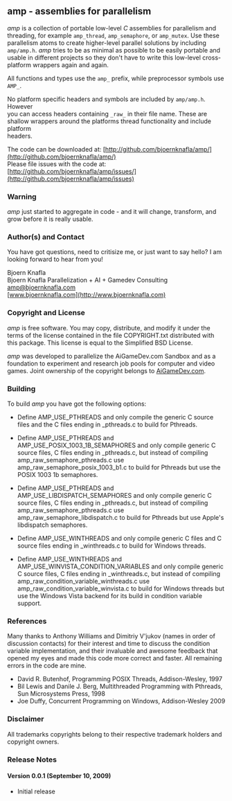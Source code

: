 amp - assemblies for parallelism
--------------------------------

*amp* is a collection of portable low-level *C* assemblies for parallelism and   
threading, for example `amp_thread`, `amp_semaphore`, or `amp_mutex`. Use these  
parallelism atoms to create higher-level parallel solutions by including  
`amp/amp.h`. *amp* tries to be as minimal as possible to be easily portable 
and usable in different projects so they don't have to write this low-level
cross-platform wrappers again and again.

All functions and types use the `amp_` prefix, while preprocessor symbols use  
`AMP_`.  

No platform specific headers and symbols are included by `amp/amp.h`. However  
you can access headers containing `_raw_` in their file name. These are  
shallow wrappers around the platforms thread functionality and include platform  
headers.  


The code can be downloaded at: [http://github.com/bjoernknafla/amp/](http://github.com/bjoernknafla/amp/)  
Please file issues with the code at: [http://github.com/bjoernknafla/amp/issues/](http://github.com/bjoernknafla/amp/issues)  


### Warning ###

*amp* just started to aggregate in code - and it will change, transform, and
grow before it is really usable.


### Author(s) and Contact ###

You have got questions, need to critisize me, or just want to say hello? I am 
looking forward to hear from you!

Bjoern Knafla  
Bjoern Knafla Parallelization + AI + Gamedev Consulting  
[amp@bjoernknafla.com](mailto:amp@bjoernknafla.com)  
[www.bjoernknafla.com](http://www.bjoernknafla.com)  


### Copyright and License ###

*amp* is free software. You may copy, distribute, and modify it under the terms
of the license contained in the file COPYRIGHT.txt distributed with this
package. This license is equal to the Simplified BSD License.

*amp* was developed to parallelize the AiGameDev.com Sandbox and as a 
foundation to experiment and research job pools for computer and video games.
Joint ownership of the copyright belongs to [AiGameDev.com](http://AiGameDev.com).


### Building ###

To build *amp* you have got the following options:

 *  Define AMP_USE_PTHREADS and only compile the generic C source files
    and the C files ending in _pthreads.c to build for Pthreads.
    
 *  Define AMP_USE_PTHREADS and AMP_USE_POSIX_1003_1B_SEMAPHORES and only
    compile generic C source files, C files ending in _pthreads.c, but instead
    of compiling amp_raw_semaphore_pthreads.c use 
    amp_raw_semaphore_posix_1003_b1.c to build for Pthreads but use the
    POSIX 1003 1b semaphores.
    
 *  Define AMP_USE_PTHREADS and AMP_USE_LIBDISPATCH_SEMAPHORES and only
    compile generic C source files, C files ending in _pthreads.c, but instead
    of compiling amp_raw_semaphore_pthreads.c use 
    amp_raw_semaphore_libdispatch.c to build for Pthreads but use Apple's
    libdispatch semaphores.    
    
 *  Define AMP_USE_WINTHREADS and only compile generic C files and C source
    files ending in _winthreads.c to build for Windows threads.
 
 *  Define AMP_USE_WINTHREADS and AMP_USE_WINVISTA_CONDITION_VARIABLES and only
    compile generic C source files, C files ending in _winthreads.c, but instead
    of compiling amp_raw_condition_variable_winthreads.c use 
    amp_raw_condition_variable_winvista.c to build for Windows threads but use the
    Windows Vista backend for its build in condition variable support.

### References ###

Many thanks to Anthony Williams and Dimitriy V'jukov (names in order of 
discussion contacts) for their interest and time to discuss the
condition variable implementation, and their invaluable and awesome feedback
that opened my eyes and made this code more correct and faster. All remaining
errors in the code are mine.

 *  David R. Butenhof, Programming POSIX Threads, Addison-Wesley, 1997
 *  Bil Lewis and Danile J. Berg, Multithreaded Programming with Pthreads, 
    Sun Microsystems Press, 1998
 *  Joe Duffy, Concurrent Programming on Windows, Addison-Wesley 2009


### Disclaimer ###

All trademarks copyrights belong to their respective trademark holders and
copyright owners.


### Release Notes ###

#### Version 0.0.1 (September 10, 2009) ####

 *  Initial release





